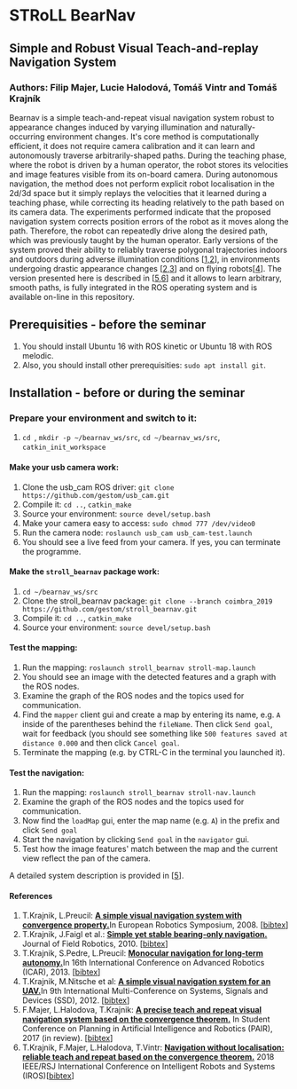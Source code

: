 # STRoLL BearNav 
## Simple and Robust Visual Teach-and-replay Navigation System

### Authors: Filip Majer, Lucie Halodová, Tomáš Vintr and Tomáš Krajník

Bearnav is a simple teach-and-repeat visual navigation system robust to appearance changes induced by varying illumination and naturally-occurring environment changes. It's core method is computationally efficient, it does not require camera calibration and it can learn and autonomously traverse arbitrarily-shaped paths. During the teaching phase, where the robot is driven by a human operator, the robot stores its velocities and image features visible from its on-board camera.  During autonomous navigation, the method does not perform explicit robot localisation in the 2d/3d space but it simply replays the velocities that it learned during a teaching phase, while correcting its heading relatively to the path based on its camera data. The experiments performed indicate that the proposed navigation system corrects position errors of the robot as it moves along the path. Therefore, the robot can repeatedly drive along the desired path, which was previously taught by the human operator.
Early versions of the system proved their ability to reliably traverse polygonal trajectories indoors and outdoors during adverse illumination conditions [[1,2](#references)], in environments undergoing drastic appearance changes [[2,3](#references)] and on flying robots[[4](#references)].
The version presented here is described in [[5,6](#references)] and it allows to learn arbitrary, smooth paths, is fully integrated in the ROS operating system and is available on-line in this repository.

## Prerequisities - before the seminar 

1. You should install Ubuntu 16 with ROS kinetic or Ubuntu 18 with ROS melodic.
2. Also, you should install other prerequisities: `sudo apt install git`.

## Installation - before or during the seminar  

### Prepare your environment and switch to it:

1. `cd `, `mkdir -p ~/bearnav_ws/src`, `cd ~/bearnav_ws/src`, `catkin_init_workspace`

#### Make your usb camera work:
1. Clone the usb_cam ROS driver: `git clone https://github.com/gestom/usb_cam.git`
1. Compile it: `cd ..`, `catkin_make`
1. Source your environment: `source devel/setup.bash`
1. Make your camera easy to access: `sudo chmod 777 /dev/video0`
1. Run the camera node: `roslaunch usb_cam usb_cam-test.launch`
1. You should see a live feed from your camera. If yes, you can terminate the programme.

#### Make the `stroll_bearnav` package work:
1. `cd ~/bearnav_ws/src`
1. Clone the stroll_bearnav package: `git clone --branch coimbra_2019 https://github.com/gestom/stroll_bearnav.git`
1. Compile it: `cd ..`, `catkin_make`
1. Source your environment: `source devel/setup.bash`

#### Test the mapping:
1. Run the mapping: `roslaunch stroll_bearnav stroll-map.launch`
1. You should see an image with the detected features and a graph with the ROS nodes.
1. Examine the graph of the ROS nodes and the topics used for communication.
1. Find the `mapper` client gui and create a map by entering its name, e.g. `A` inside of the parentheses behind the `fileName`. Then click `Send goal`, wait for feedback (you should see something like `500 features saved at distance 0.000` and then click `Cancel goal`.
1. Terminate the mapping (e.g. by CTRL-C in the terminal you launched it).

#### Test the navigation:
1. Run the mapping: `roslaunch stroll_bearnav stroll-nav.launch`
1. Examine the graph of the ROS nodes and the topics used for communication.
1. Now find the `loadMap` gui, enter the map name (e.g. `A`) in the prefix and click `Send goal`
1. Start the navigation by clicking `Send goal` in the `navigator` gui.
1. Test how the image features' match between the map and the current view reflect the pan of the camera.

A detailed system description is provided in [[5](#references)].

#### References
1. T.Krajnik, L.Preucil: <b>[A simple visual navigation system with convergence property.](http://raw.githubusercontent.com/wiki/gestom/stroll_bearnav/papers/convergence.pdf)</b>In European Robotics Symposium, 2008. [[bibtex](http://raw.githubusercontent.com/wiki/gestom/stroll_bearnav/files/convergence.bib)]
1. T.Krajnik, J.Faigl et al.: <b>[Simple yet stable bearing-only navigation.](http://raw.githubusercontent.com/wiki/gestom/stroll_bearnav/papers/surfnav.pdf)</b> Journal of Field Robotics, 2010. [[bibtex](http://raw.githubusercontent.com/wiki/gestom/stroll_bearnav/files/surfnav.bib)]
1. T.Krajnik, S.Pedre, L.Preucil: <b>[Monocular navigation for long-term autonomy.](http://raw.githubusercontent.com/wiki/gestom/stroll_bearnav/papers/longterm.pdf)</b>In 16th International Conference on Advanced Robotics (ICAR), 2013. [[bibtex](http://raw.githubusercontent.com/wiki/gestom/stroll_bearnav/files/longterm.bib)]
1. T.Krajnik, M.Nitsche et al: <b>[A simple visual navigation system for an UAV.](http://raw.githubusercontent.com/wiki/gestom/stroll_bearnav/papers/uav.pdf)</b>In 9th International Multi-Conference on Systems, Signals and Devices (SSD), 2012. [[bibtex](http://raw.githubusercontent.com/wiki/gestom/stroll_bearnav/files/uav.bib)]
1. F.Majer, L.Halodova, T.Krajnik: <b>[A precise teach and repeat visual navigation system based on the convergence theorem.](http://raw.githubusercontent.com/wiki/gestom/stroll_bearnav/papers/pair.pdf)</b> In Student Conference on Planning in Artificial Intelligence and Robotics (PAIR), 2017 (in review). [[bibtex](http://raw.githubusercontent.com/wiki/gestom/stroll_bearnav/files/pair.bib)]
1. T.Krajnik, F.Majer, L.Halodova, T.Vintr: <b>[Navigation without localisation: reliable teach and repeat based on the convergence theorem.](http://raw.githubusercontent.com/wiki/gestom/stroll_bearnav/papers/iros_2018.pdf)</b> 2018 IEEE/RSJ International Conference on Intelligent Robots and Systems (IROS)[[bibtex](http://raw.githubusercontent.com/wiki/gestom/stroll_bearnav/files/iros_2018.bib)]
